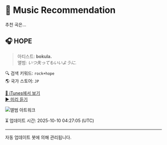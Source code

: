 
# 🎵 Music Recommendation

추천 곡은...

## 🎧 HOPE  
> 아티스트: **bokula.**  
> 앨범: _いつ失ってもいいように._  

🔍 검색 키워드: `rock+hope`  
🌎 국가 스토어: `JP`

[🔗 iTunes에서 보기](https://music.apple.com/jp/album/hope/1561050435?i=1561050445&uo=4)  
[▶️ 미리 듣기](https://audio-ssl.itunes.apple.com/itunes-assets/AudioPreview114/v4/2a/06/1f/2a061f30-547c-0908-a117-f3f007396a51/mzaf_268660455600255476.plus.aac.p.m4a)

![앨범 아트워크](https://is1-ssl.mzstatic.com/image/thumb/Music114/v4/08/1b/2c/081b2cca-b978-745d-ff1c-84f8b02b6d2d/4580529530586.jpg/100x100bb.jpg)

⏳ 업데이트 시간: 2025-10-10 04:27:05 (UTC)

---
자동 업데이트 봇에 의해 관리됩니다.

